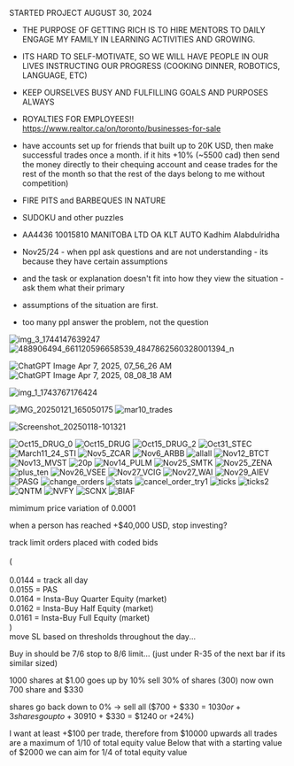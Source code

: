 STARTED PROJECT AUGUST 30, 2024

* THE PURPOSE OF GETTING RICH IS TO HIRE MENTORS TO DAILY ENGAGE MY FAMILY IN LEARNING ACTIVITIES AND GROWING.
* ITS HARD TO SELF-MOTIVATE, SO WE WILL HAVE PEOPLE IN OUR LIVES INSTRUCTING OUR PROGRESS (COOKING DINNER, ROBOTICS, LANGUAGE, ETC)
* KEEP OURSELVES BUSY AND FULFILLING GOALS AND PURPOSES ALWAYS
* ROYALTIES FOR EMPLOYEES!! https://www.realtor.ca/on/toronto/businesses-for-sale

* have accounts set up for friends that built up to 20K USD, then make successful trades once a month. if it hits +10% (~5500 cad) then send the money directly to their chequing account and cease trades for the rest of the month so that the rest of the days belong to me without competition)

* FIRE PITS and BARBEQUES IN NATURE

* SUDOKU and other puzzles

* AA4436	10015810 MANITOBA LTD OA KLT AUTO	Kadhim Alabdulridha

* Nov25/24 - when ppl ask questions and are not understanding - its because they have certain assumptions
* and the task or explanation doesn't fit into how they view the situation - ask them what their primary
* assumptions of the situation are first.

* too many ppl answer the problem, not the question


![img_3_1744147639247](https://github.com/user-attachments/assets/8b06cd20-45f1-458f-ab70-fb68a66a058e)
![488906494_661120596658539_4847862560328001394_n](https://github.com/user-attachments/assets/4b12bbde-aade-48c6-bde9-86bb7e4e6dc0)

![ChatGPT Image Apr 7, 2025, 07_56_26 AM](https://github.com/user-attachments/assets/92a91917-599b-4644-88c9-d80ef24e89b6)
![ChatGPT Image Apr 7, 2025, 08_08_18 AM](https://github.com/user-attachments/assets/c5edf97f-8c20-4af1-8d74-2a7ed9f664ec)


![img_1_1743767176424](https://github.com/user-attachments/assets/6e611f6b-9478-4bb0-813f-9e9c3070e068)

![IMG_20250121_165050175](https://github.com/user-attachments/assets/56694ca4-aaaa-4f30-858f-39a682d1cbd8)
![mar10_trades](https://github.com/user-attachments/assets/edbaec7b-0d05-48d1-8d0e-dd6090af7027)

![Screenshot_20250118-101321](https://github.com/user-attachments/assets/616b2cfe-9edb-471a-82e2-9e53ad351715)

![Oct15_DRUG_0](https://github.com/user-attachments/assets/8db4848a-10c1-465e-9993-68615a015c0c)
![Oct15_DRUG](https://github.com/user-attachments/assets/51f8f243-1bfe-43f9-9eea-756c9fb6db63)
![Oct15_DRUG_2](https://github.com/user-attachments/assets/f616b22d-7f33-4911-b578-2e53f9b62743)
![Oct31_STEC](https://github.com/user-attachments/assets/45090e09-4db5-4839-ab82-994aeea0392b)
![March11_24_STI](https://github.com/user-attachments/assets/b9181108-ae5b-4080-9659-1391c908954e)
![Nov5_ZCAR](https://github.com/user-attachments/assets/68d29f01-9214-407c-8695-964168d61e4a)
![Nov6_ARBB](https://github.com/user-attachments/assets/1aaad081-597a-403c-b0bc-cd82c77dc1dd)
![allall](https://github.com/user-attachments/assets/02cca5fb-eca8-4027-a0ee-fb7e55ec3bdc)
![Nov12_BTCT](https://github.com/user-attachments/assets/dec26781-32be-43fa-962c-c3caec4980b9)
![Nov13_MVST](https://github.com/user-attachments/assets/066b9973-7ed3-448d-bfed-de9c0fb50e9a)
![20p](https://github.com/user-attachments/assets/cfc9779f-f38a-425d-a876-455ddd95963d)
![Nov14_PULM](https://github.com/user-attachments/assets/357ba229-ceea-40f9-b03e-d61a8cf0f9c7)
![Nov25_SMTK](https://github.com/user-attachments/assets/cfe9f8e0-882e-4e88-a6a6-116029c5d63a)
![Nov25_ZENA](https://github.com/user-attachments/assets/ee89d35b-bb2e-45ad-bdf7-562426b04cd2)
![plus_ten](https://github.com/user-attachments/assets/8a71359d-e831-4331-bc2e-c4cd202d47d3)
![Nov26_VSEE](https://github.com/user-attachments/assets/a579e5a6-2fa9-4d41-80bd-b1b3c6cf576a)
![Nov27_VCIG](https://github.com/user-attachments/assets/0fd097c7-de6b-47d8-b40d-98250aed9d37)
![Nov27_WAI](https://github.com/user-attachments/assets/24750646-2704-464e-baf3-dd2803585712)
![Nov29_AIEV](https://github.com/user-attachments/assets/a82a2358-ef9f-403c-88c3-320bfefd6af1)
![PASG](https://github.com/user-attachments/assets/1f936cbb-4e81-4fd4-9bcc-2982cbf1c487)
![change_orders](https://github.com/user-attachments/assets/4e4221f8-bcbb-40b5-a8f6-74f9fd78c4f4)
![stats](https://github.com/user-attachments/assets/2057ace6-06a9-4a06-b3b2-a305d16a3f92)
![cancel_order_try1](https://github.com/user-attachments/assets/234eb9ec-36ac-4bc7-bd99-650421098740)
![ticks](https://github.com/user-attachments/assets/66f4fc24-90a2-4e4d-b255-73e080fd325c)
![ticks2](https://github.com/user-attachments/assets/d814402e-2e5c-4c2a-8540-747461a4bb42)
![QNTM](https://github.com/user-attachments/assets/2c043a23-fe36-4965-9646-e862eb6acf89)
![NVFY](https://github.com/user-attachments/assets/60ef66fb-15dd-417f-a4ad-c4433456fda9)
![SCNX](https://github.com/user-attachments/assets/1ddc25c6-b42d-43a0-8310-9e503c245593)
![BIAF](https://github.com/user-attachments/assets/a813ca5b-2535-4311-9ae9-e1439a9d1597)











mimimum price variation of 0.0001

when a person has reached +$40,000 USD, stop investing?

track limit orders placed with coded bids<br/>     
(<br/>    
    0.0144 = track all day<br/> 
    0.0155 = PAS<br/>
    0.0164 = Insta-Buy Quarter Equity (market)<br/>
    0.0162 = Insta-Buy Half Equity (market)<br/>
    0.0161 = Insta-Buy Full Equity (market)<br/>
)<br/> 
move SL based on thresholds throughout the day...

Buy in should be 7/6 stop to 8/6 limit... (just under R-35 of the next bar if its similar sized)

1000 shares at $1.00
goes up by 10%
sell 30% of shares (300)
now own 700 share and $330

shares go back down to 0% -> sell all ($700 + $330 = $1030 or +3%)
shares go up to +30% (sell all ($910 + $330 = $1240 or +24%)

I want at least +$100 per trade, therefore from $10000 upwards all trades are a maximum of 1/10 of total equity value
Below that with a starting value of $2000 we can aim for 1/4 of total equity value
